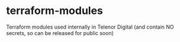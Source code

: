 # terraform-modules
Terraform modules used internally in Telenor Digital (and contain NO secrets, so can be released for public soon)
